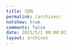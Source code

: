 ```yaml
---
title: 归档
permalink: /archives/
notshow: true
comments: false
date: 2021/5/1 00:00:01
layout: archives
---
```

